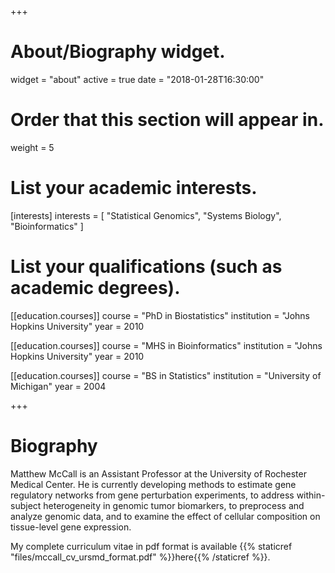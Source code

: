 +++
# About/Biography widget.
widget = "about"
active = true
date = "2018-01-28T16:30:00"

# Order that this section will appear in.
weight = 5

# List your academic interests.
[interests]
  interests = [
    "Statistical Genomics",
    "Systems Biology",
    "Bioinformatics"
  ]

# List your qualifications (such as academic degrees).
[[education.courses]]
  course = "PhD in Biostatistics"
  institution = "Johns Hopkins University"
  year = 2010

[[education.courses]]
  course = "MHS in Bioinformatics"
  institution = "Johns Hopkins University"
  year = 2010

[[education.courses]]
  course = "BS in Statistics"
  institution = "University of Michigan"
  year = 2004
 
+++

# Biography

Matthew McCall is an Assistant Professor at the University of Rochester Medical Center. He is currently developing methods to estimate gene regulatory networks from gene perturbation experiments, to address within-subject heterogeneity in genomic tumor biomarkers, to preprocess and analyze genomic data, and to examine the effect of cellular composition on tissue-level gene expression.

My complete curriculum vitae in pdf format is available {{% staticref "files/mccall_cv_ursmd_format.pdf" %}}here{{% /staticref %}}.